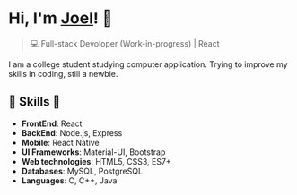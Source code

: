 # Hi, I'm [Joel](https://www.youtube.com/watch?v=dQw4w9WgXcQ)! 👋

>  💻 Full-stack Devoloper (Work-in-progress) | React

<!-- [![Twitter: @availchet](https://img.shields.io/twitter/follow/availchet?style=social)](https://twitter.com/availchet)
[![Linkedin: chetanya-kandhari](https://img.shields.io/badge/-Chetanya%20Kandhari-blue?style=flat-square&logo=Linkedin&logoColor=white&link=https://www.linkedin.com/in/chetanya-kandhari/)](https://www.linkedin.com/in/chetanya-kandhari/)
[![GitHub: @availchet](https://img.shields.io/github/followers/availchet?label=follow&style=social)](https://github.com/availchet)
[![GitHub: @chetanyakan](https://img.shields.io/github/followers/chetanyakan?label=follow&style=social)](https://github.com/chetanyakan) -->
<!-- <a href="https://dev.to/availchet">
  <img src="https://d2fltix0v2e0sb.cloudfront.net/dev-badge.svg" alt="Chetanya Kandhari's DEV Profile" height="20" width="25">
</a>
[![Gmail: availchet](https://img.shields.io/badge/Gmail-availchet-red)](mailto:availchet@gmail.com)
[![Stack Overflow: chetanya](https://img.shields.io/badge/-Stack%20Overflow-222222?logo=stack-overflow&link=https://stackoverflow.com/users/story/6241000)](https://stackoverflow.com/users/story/6241000)

--- -->

I am a college student studying computer application. Trying to improve my skills in coding, still a newbie.

<!-- ## ⚡ Stats
![Chetanya's GitHub Stats](https://github-readme-stats.vercel.app/api?username=chetanyakan&hide=["issues"]&show_icons=true)
![Chetanya's GitHub Stats](https://github-readme-stats.vercel.app/api?username=availchet&hide=["issues"]&show_icons=true) -->

##  🎉 Skills  🎉
- **FrontEnd**: React
- **BackEnd**: Node.js, Express
- **Mobile**: React Native
- **UI Frameworks**: Material-UI, Bootstrap
- **Web technologies**: HTML5, CSS3, ES7+
- **Databases**: MySQL, PostgreSQL
- **Languages**: C, C++, Java

